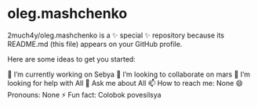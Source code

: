 # oleg.mashchenko
2much4y/oleg.mashchenko is a ✨ special ✨ repository because its README.md (this file) appears on your GitHub profile.

Here are some ideas to get you started:

🔭 I’m currently working on Sebya 
👯 I’m looking to collaborate on mars
🤔 I’m looking for help with All
💬 Ask me about All
📫 How to reach me: None
😄 Pronouns: None
⚡ Fun fact: Colobok povesilsya
